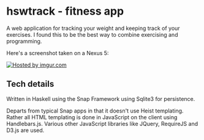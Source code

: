hswtrack - fitness app
========

A web application for tracking your weight and keeping track of your exercises.  I found this to be the best way to combine exercising and programming.

Here's a screenshot taken on a Nexus 5:

<a href="http://imgur.com/3kgnvm7"><img src="http://i.imgur.com/3kgnvm7l.png" title="Hosted by imgur.com"/></a>

Tech details
----------------

Written in Haskell using the Snap Framework using Sqlite3 for persistence.

Departs from typical Snap apps in that it doesn't use Heist templating.  Rather all HTML templating is done in JavaScript on the client using Handlebars.js.  Various other JavaScript libraries like JQuery, RequireJS and D3.js are used.
